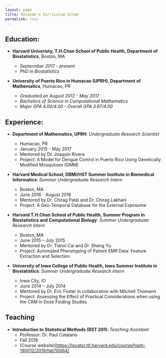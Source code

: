 ```yaml
---
layout: page
title: Rolando's Curriculum Vitae
permalink: /cv/
---
```


## Education: 
- __Harvard Univeristy, T.H.Chan School of Public Health, Department of Biostatistics__, Boston, MA
  * _Septermber 2017 - present_
  * _PhD in Biostatistics_

- __University of Puerto Rico in Humacao (UPRH), Department of Mathematics__, Humacao, PR
  * _Graduated on August 2012 - May 2017_
  * _Bachelors of Science in Computational Mathematics_
  * _Major GPA 4.00/4.00 - Overall GPA 3.97/4.00_
 
## Experience: 
- __Department of Mathematics, UPRH__: _Undergraduate Research Scientist_
  * Humacao, PR
  * January 2015 - May 2017
  * Mentored by Dr. Joaquín Rivera
  * Project: A Model for Dengue Control in Puerto Rico Using Genetically Modified Mosquitoes (GMM)

- __Harvard Medical School, DBMI/HST Summer Institute in Biomedical Informatics__: _Summer Undergraduate Research Intern_
  * Boston, MA
  * June 2016 - August 2016
  * Mentored by Dr. Chirag Patel and Dr. Chirag Lakhani
  * Project: A Geo-Temporal Database for the External Exposome

- __Harvard T.H.Chan School of Public Health, Summer Program in Biostatistics and Computational Biology__: _Summer Undergraduate Research Intern_
  * Boston, MA
  * June 2015 – July 2015
  * Mentored by Dr. Tianxi Cai and Dr. Sheng Yu
  * Project: Automated Phenotyping of Patient EMR Data: Feature Extraction and Selection

- __University of Iowa College of Public Health, Iowa Summer Institute in Biostatistics__: _Summer Undergraduate Research Intern_
  * Iowa City, IO
  * June 2014 – July 2014
  * Mentored by Dr. Eric Foster in collaboration with Mitchell Thomann
  * Project: Assessing the Effect of Practical Considerations when using the CRM in Dose Finding Studies

## Teaching
- __Introduction to Statistical Methods (BST 201)__: _Teaching Assistant_
  * Professor: Dr. Paul Catalano
  * Fall 2018
  * (Course website)[https://locator.tlt.harvard.edu/course/hsph-190012/2019/fall/10064]
  
  
  
  
  
  
  
  
  
  

